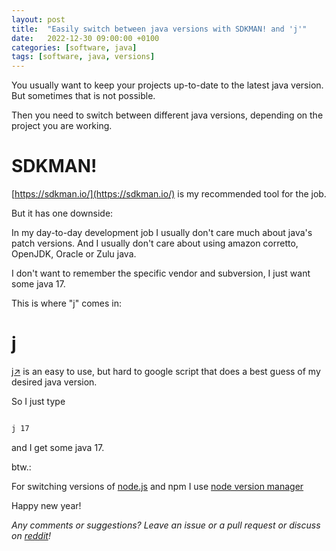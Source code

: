 ```yaml
---
layout: post
title:  "Easily switch between java versions with SDKMAN! and 'j'"
date:   2022-12-30 09:00:00 +0100
categories: [software, java]
tags: [software, java, versions]
---
```


You usually want to keep your projects up-to-date to the latest java version. But sometimes that is not possible.

Then you need to switch between different java versions, depending on the project you are working.

# SDKMAN!

[https://sdkman.io/](https://sdkman.io/) is my recommended tool for the job.

But it has one downside:

In my day-to-day development job I usually don't care much about java's patch versions.
And I usually don't care about using amazon corretto, OpenJDK, Oracle or Zulu java.

I don't want to remember the specific vendor and subversion, I just want some java 17.

This is where "j" comes in:

# j

[j&#8599;](https://github.com/ldziedziul/j/) is an easy to use, but hard to google script that does a best guess of my desired java version.

So I just type

```bash

j 17

```

and I get some java 17.


btw.:

For switching versions of [node.js](https://nodejs.org/) and npm I use [node version manager](https://github.com/nvm-sh/nvm)

Happy new year!

  


*Any comments or suggestions? Leave an issue or a pull request or discuss on [reddit](https://www.reddit.com/r/java/comments/zyv57r/easily_switch_between_java_versions_with_sdkman/)!*
